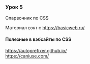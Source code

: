 ### Урок 5

Спарвочник по CSS

Материал взят с https://basicweb.ru/ 

#### Полезные в вэбсайты по CSS

https://autoprefixer.github.io/  
https://caniuse.com/
